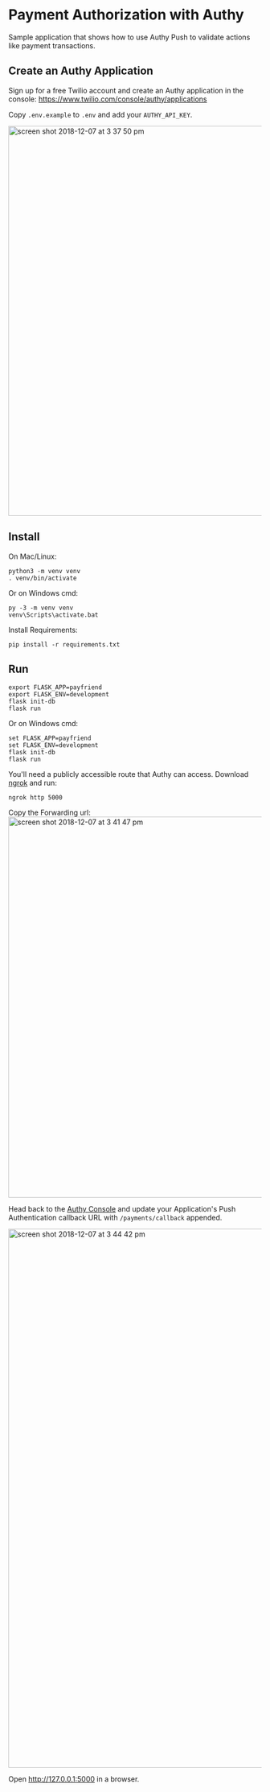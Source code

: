 # Payment Authorization with Authy

Sample application that shows how to use Authy Push to validate actions like payment transactions.

## Create an Authy Application

Sign up for a free Twilio account and create an Authy application in the  console:
https://www.twilio.com/console/authy/applications

Copy `.env.example` to `.env` and add your `AUTHY_API_KEY`.

<img width="775" alt="screen shot 2018-12-07 at 3 37 50 pm" src="https://user-images.githubusercontent.com/3673341/49674022-16a6ac80-fa36-11e8-9d28-fb7c8d9d62a1.png">

## Install

On Mac/Linux:

    python3 -m venv venv
    . venv/bin/activate

Or on Windows cmd:

    py -3 -m venv venv
    venv\Scripts\activate.bat

Install Requirements:

    pip install -r requirements.txt

## Run

    export FLASK_APP=payfriend
    export FLASK_ENV=development
    flask init-db
    flask run

Or on Windows cmd:

    set FLASK_APP=payfriend
    set FLASK_ENV=development
    flask init-db
    flask run


You'll need a publicly accessible route that Authy can access. Download [ngrok](https://ngrok.com/) and run:

    ngrok http 5000

Copy the Forwarding url:
<img width="757" alt="screen shot 2018-12-07 at 3 41 47 pm" src="https://user-images.githubusercontent.com/3673341/49674178-a3516a80-fa36-11e8-9b36-ddb7726e896e.png">

Head back to the [Authy Console](https://www.twilio.com/console/authy/applications) and update your Application's Push Authentication callback URL with `/payments/callback` appended.

<img width="1071" alt="screen shot 2018-12-07 at 3 44 42 pm" src="https://user-images.githubusercontent.com/3673341/49674279-0c38e280-fa37-11e8-910f-9ca15b27309e.png">

Open http://127.0.0.1:5000 in a browser.
